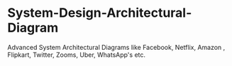 # System-Design-Architectural-Diagram
Advanced System Architectural Diagrams like Facebook, Netflix, Amazon , Flipkart, Twitter, Zooms, Uber, WhatsApp's etc.
